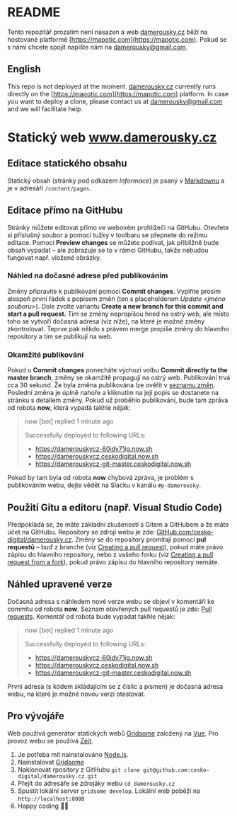 # README

Tento repozitář prozatím není nasazen a web [damerousky.cz](damerousky.cz) běží na hostované platformě [https://mapotic.com](https://mapotic.com). Pokud se s námi chcete spojit napište nám na damerousky@gmail.com.

## English
This repo is not deployed at the moment. [damerousky.cz](damerousky.cz) currently runs directly on the [https://mapotic.com](https://mapotic.com) platform. In case you want to deploy a clone, please contact us at damerousky@gmail.com and we will facilitate help.



# Statický web www.damerousky.cz

## Editace statického obsahu
Statický obsah (stránky pod odkazem *Informace*) je psaný v [Markdownu](https://github.com/adam-p/markdown-here/wiki/Markdown-Cheatsheet)
 a je v adresáři `/content/pages`.

## Editace přímo na GitHubu 
Stránky můžete editovat přímo ve webovém prohlížeči na GitHubu. Otevřete si příslušný soubor a pomocí tužky v toolbaru se přepnete do
režimu editace. Pomocí **Preview changes** se můžete podívat, jak přibližně bude obsah vypadat – ale zobrazuje se to v rámci GitHubu, takže
nebudou fungovat např. vložené obrázky.

### Náhled na dočasné adrese před publikováním
Změny připravíte k publikování pomocí **Commit changes**. Vyplňte prosím alespoň první řádek
s popisem změn (ten s placeholderem *Update <jméno souboru>*). Dole zvolte variantu **Create a new branch for this commit and start a pull request.**
Tím se změny nepropíšou hned na ostrý web, ale místo toho se vytvoří dočasná adresa (viz níže), na které je možné změny zkontrolovat. Teprve pak někdo
s právem merge propíše změny do hlavního repository a tím se publíkují na web.

### Okamžité publikování
Pokud u **Commit changes** ponecháte výchozí volbu **Commit directly to the master branch**, změny se okamžitě propagují na ostrý web.
Publikování trvá cca 30 sekund. Že byla změna publikována lze ověřit v [seznamu změn](https://github.com/cesko-digital/damerousky.cz/commits/master).
Poslední změna je úplně nahoře a kliknutím na její popis se dostanete na stránku s detailem změny. Pokud už proběhlo publikování, bude tam zpráva
od robota **now**, která vypadá takhle nějak:
> now [bot] replied 1 minute ago
>
> Successfully deployed to following URLs:
>
> * https://damerouskycz-60idy71ig.now.sh
> * https://damerouskycz.ceskodigital.now.sh
> * https://damerouskycz-git-master.ceskodigital.now.sh

Pokud by tam byla od robota **now** chybová zpráva, je problém s publikováním webu, dejte vědět na Slacku v kanálu `#p-damerousky`.

## Použití Gitu a editoru (např. Visual Studio Code)
Předpokládá se, že máte základní zkušenosti s Gitem a GitHubem a že máte účet na GitHubu. Repository se zdroji webu je zde: [GitHub.com/cesko-digital/damerousky.cz](https://github.com/cesko-digital/damerousky.cz).
Změny se do repository promítají pomocí **pul requestů** – buď z branche (viz [Creating a pull request](https://help.github.com/en/github/collaborating-with-issues-and-pull-requests/creating-a-pull-request)),
pokud máte právo zápisu do hlavního repository, nebo z vašeho forku (viz [Creating a pull request from a fork](https://help.github.com/en/github/collaborating-with-issues-and-pull-requests/creating-a-pull-request-from-a-fork)),
pokud právo zápisu do hlavního repository nemáte. 


## Náhled upravené verze
Dočasná adresa s náhledem nové verze webu se objeví v komentáři ke commitu od robota **now**. Seznam otevřených pull requestů je zde: [Pull requests](https://github.com/cesko-digital/damerousky.cz/pulls).
Komentář od robota bude vypadat takhle nějak:
> now [bot] replied 1 minute ago
>
> Successfully deployed to following URLs:
>
> * https://damerouskycz-60idy71ig.now.sh
> * https://damerouskycz.ceskodigital.now.sh
> * https://damerouskycz-git-master.ceskodigital.now.sh

První adresa (s kódem skládajícím se z číslic a písmen) je dočasná adresa webu, na které je možné novou verzi otestovat. 

## Pro vývojáře
Web používá generátor statických webů [Gridsome](https://gridsome.org/) založený na [Vue](https://vuejs.org). Pro provoz webu
se používá [Zeit](https://zeit.co/).
 
1. Je potřeba mít nainstalováno [Node.js](https://nodejs.org/).
1. Nainstalovat [Gridsome](https://gridsome.org/docs/#how-to-install)
1. Naklonovat rpository z GitHubu `git clone git@github.com:cesko-digital/damerousky.cz.git`
1. Přejít do adresáře se zdrojáky webu `cd damerousky.cz`
1. Spustit lokální server `gridsome develop`. Lokální web poběží na `http://localhost:8080`
1. Happy coding 🎉🙌

